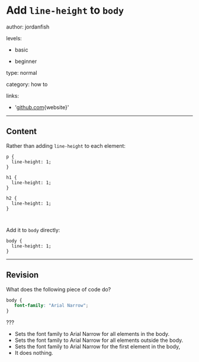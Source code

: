 # Add `line-height` to `body`
author: jordanfish

levels:

  - basic

  - beginner

type: normal

category: how to

links:

  - '[github.com](https://github.com/AllThingsSmitty/css-protips){website}'

---
## Content

Rather than adding `line-height` to each element:

```
p {
  line-height: 1;
}

h1 {
  line-height: 1;
}

h2 {
  line-height: 1;
}



```


Add it to `body` directly:
```
body {
  line-height: 1;
}
```

---
## Revision

What does the following piece of code do?
```css
body {
   font-family: "Arial Narrow";
}
```

???

* Sets the font family to Arial Narrow for all elements in the body.
* Sets the font family to Arial Narrow for all elements outside the body.
* Sets the font family to Arial Narrow for the first element in the body,
* It does nothing.
